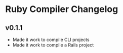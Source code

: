 # Ruby Compiler Changelog

## v0.1.1

- Made it work to compile CLI projects
- Made it work to compile a Rails project
